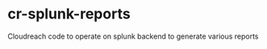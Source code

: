 cr-splunk-reports
=================

Cloudreach code to operate on splunk backend to generate various reports